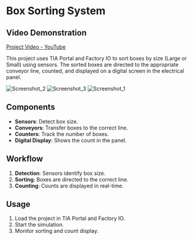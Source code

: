 # Box Sorting System


## Video Demonstration

[Project Video - YouTube](https://www.youtube.com/watch?v=4ErFKB1loVw)

This project uses TIA Portal and Factory IO to sort boxes by size (Large or Small) using sensors. The sorted boxes are directed to the appropriate conveyor line, counted, and displayed on a digital screen in the electrical panel.

![Screenshot_2](https://github.com/user-attachments/assets/b5c3f2f0-c8fc-479e-a1da-9715da23d619)
![Screenshot_3](https://github.com/user-attachments/assets/fd5c3477-67d8-4e26-bfba-89e659861a62)
![Screenshot_1](https://github.com/user-attachments/assets/7db90bcd-4c70-4582-8568-6e1e8b1c07a9)



## Components

- **Sensors**: Detect box size.
- **Conveyors**: Transfer boxes to the correct line.
- **Counters**: Track the number of boxes.
- **Digital Display**: Shows the count in the panel.

## Workflow

1. **Detection**: Sensors identify box size.
2. **Sorting**: Boxes are directed to the correct line.
3. **Counting**: Counts are displayed in real-time.

## Usage

1. Load the project in TIA Portal and Factory IO.
2. Start the simulation.
3. Monitor sorting and count display.

